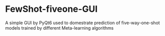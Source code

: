# FewShot-fiveone-GUI
A simple GUI by PyQt6 used to domestrate prediction of five-way-one-shot models trained by different Meta-learning algorithms
